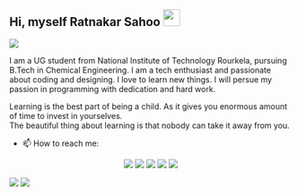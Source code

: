 <h2> Hi, myself Ratnakar Sahoo </a> <img src="https://media.giphy.com/media/26BRqMxBADwpK2a6Q/giphy.gif" width="30"></h2>

![](https://activity-graph.herokuapp.com/graph?username=ratnakar5938&theme=react-dark&hide_border=true&area=true)

  <p> I am a UG student from National Institute of Technology Rourkela, pursuing B.Tech in Chemical Engineering.
  I am a tech enthusiast and passionate about coding and designing. I love to learn new things. I will persue my passion in programming with dedication and hard work.

  Learning is the best part of being a child. As it gives you enormous amount of time to invest in yourselves.
 <br>The beautiful thing about learning is that nobody can take it away from you.</p>

  - 📫 How to reach me: 
<div align = "center">
  
  [<img src="https://img.shields.io/badge/github-%23333.svg?&style=for-the-badge&logo=github&logoColor=white" />](https://www.github.com/ratnakar5938) 
  [<img src="https://img.shields.io/badge/facebook-%234267B2.svg?&style=for-the-badge&logo=facebook&logoColor=white" />](https://www.facebook.com/ratnakar.sahoo.5938/)
  [<img src="https://img.shields.io/badge/linkedin-%230077b5.svg?&style=for-the-badge&logo=linkedin&logoColor=white" />](https://www.linkedin.com/in/ratnakar-sahoo-a78401135/)
  [<img src ="https://img.shields.io/badge/twitter-%231DA1F2.svg?&style=for-the-badge&logo=twitter&logoColor=white">](https://twitter.com/ratnakar5938)
  [<img src ="https://img.shields.io/badge/instagram-%23E1306C.svg?&style=for-the-badge&logo=instagram&logoColor=white">](https://www.instagram.com/ratnakar5938/) 
</div>
<img src="https://github-readme-stats.vercel.app/api?username=ratnakar5938&show_icons=true&count_private=true&theme=radical ">
<img  src="https://github-readme-stats.vercel.app/api/top-langs/?username=ratnakar5938&hide=css,html&theme=tokyonight&layout=compact" />
